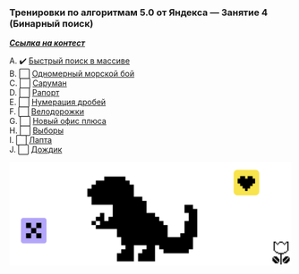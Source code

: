 ### Тренировки по алгоритмам 5.0 от Яндекса — Занятие 4 (Бинарный поиск)
[***Ссылка на контест***](https://contest.yandex.ru/contest/59542)

A. ✔️ [Быстрый поиск в массиве](A_Binary_search/A_Binary_search.go)        
B. ⬜ [Одномерный морской бой]()            
C. ⬜ [Саруман]()           
D. ⬜ [Рапорт]()        
E. ⬜ [Нумерация дробей]()        
F. ⬜ [Велодорожки]()     
G. ⬜ [Новый офис плюса]()     
H. ⬜ [Выборы]()                      
I. ⬜ [Лапта]()      
J. ⬜ [Дождик]()    

![end](../img/YY.png)
